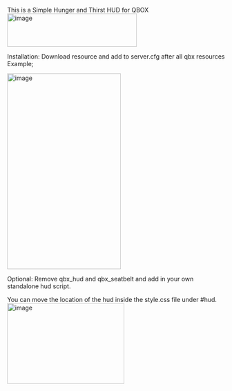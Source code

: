 This is a Simple Hunger and Thirst HUD for QBOX
<img width="300" height="77" alt="image" src="https://github.com/user-attachments/assets/acbbc62a-93a0-43a2-932d-4424f907836f" />







Installation:
Download resource and add to server.cfg after all qbx resources
Example;




<img width="263" height="454" alt="image" src="https://github.com/user-attachments/assets/a80749c8-052e-49ac-9bae-836f0faeee8b" />

Optional:
Remove qbx_hud and qbx_seatbelt and add in your own standalone hud script.

You can move the location of the hud inside the style.css file under #hud.
<img width="271" height="187" alt="image" src="https://github.com/user-attachments/assets/72948354-fda0-44ef-8894-2766b0b57c30" />

